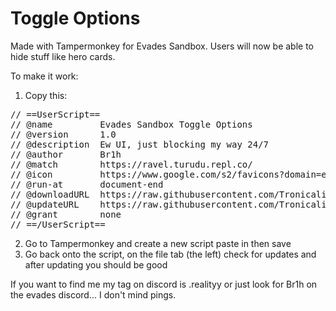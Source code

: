# Toggle Options
Made with Tampermonkey for Evades Sandbox. Users will now be able to hide stuff like hero cards.
  
To make it work: 

1. Copy this:
<pre>
// ==UserScript==
// @name         Evades Sandbox Toggle Options
// @version      1.0
// @description  Ew UI, just blocking my way 24/7
// @author       Br1h
// @match        https://ravel.turudu.repl.co/
// @icon         https://www.google.com/s2/favicons?domain=evades.io
// @run-at       document-end
// @downloadURL  https://raw.githubusercontent.com/Tronicality/Toggle-Options/main/index.js
// @updateURL    https://raw.githubusercontent.com/Tronicality/Toggle-Options/main/index.js
// @grant        none
// ==/UserScript==
</pre>
2. Go to Tampermonkey and create a new script paste in then save
3. Go back onto the script, on the file tab (the left) check for updates and after updating you should be good  

If you want to find me my tag on discord is .realityy or just look for Br1h on the evades discord... I don't mind pings.
